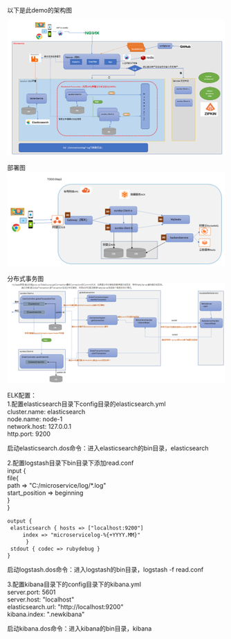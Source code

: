 以下是此demo的架构图

 ![image](https://github.com/xgwangdl/microservice/blob/master/images/framework.png)

部署图
 ![image](https://github.com/xgwangdl/microservice/blob/master/images/devlopment.png)
 
 分布式事务图
  ![image](https://github.com/xgwangdl/microservice/blob/master/images/distribute.png)

ELK配置：  
1.配置elasticsearch目录下config目录的elasticsearch.yml  
    cluster.name: elasticsearch  
    node.name: node-1  
    network.host: 127.0.0.1  
    http.port: 9200  
    
  启动elasticsearch.dos命令：进入elasticsearch的bin目录，elasticsearch  
    
2.配置logstash目录下bin目录下添加read.conf  
    input {  
     file{  
      path => "C:/microservice/log/*.log"  
      start_position => beginning  
     }  
     }    

    output {    
     elasticsearch { hosts => ["localhost:9200"]      
         index => "microservicelog-%{+YYYY.MM}"  
          }  
     stdout { codec => rubydebug }   
    }  
启动logstash.dos命令：进入logstash的bin目录，logstash -f read.conf  

3.配置kibana目录下的config目录下的kibana.yml  
    server.port: 5601  
    server.host: "localhost"  
    elasticsearch.url: "http://localhost:9200"  
    kibana.index: ".newkibana"  
    
 启动kibana.dos命令：进入kibana的bin目录，kibana  
